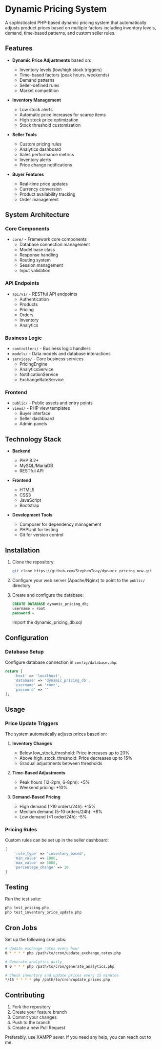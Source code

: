 # Dynamic Pricing System

A sophisticated PHP-based dynamic pricing system that automatically adjusts product prices based on multiple factors including inventory levels, demand, time-based patterns, and custom seller rules.

## Features

- **Dynamic Price Adjustments** based on:
  - Inventory levels (low/high stock triggers)
  - Time-based factors (peak hours, weekends)
  - Demand patterns
  - Seller-defined rules
  - Market competition

- **Inventory Management**
  - Low stock alerts
  - Automatic price increases for scarce items
  - High stock price optimization
  - Stock threshold customization

- **Seller Tools**
  - Custom pricing rules
  - Analytics dashboard
  - Sales performance metrics
  - Inventory alerts
  - Price change notifications

- **Buyer Features**
  - Real-time price updates
  - Currency conversion
  - Product availability tracking
  - Order management

## System Architecture

### Core Components
- `core/` - Framework core components
  - Database connection management
  - Model base class
  - Response handling
  - Routing system
  - Session management
  - Input validation

### API Endpoints
- `api/v1/` - RESTful API endpoints
  - Authentication
  - Products
  - Pricing
  - Orders
  - Inventory
  - Analytics

### Business Logic
- `controllers/` - Business logic handlers
- `models/` - Data models and database interactions
- `services/` - Core business services
  - PricingEngine
  - AnalyticsService
  - NotificationService
  - ExchangeRateService

### Frontend
- `public/` - Public assets and entry points
- `views/` - PHP view templates
  - Buyer interface
  - Seller dashboard
  - Admin panels

## Technology Stack

- **Backend**
  - PHP 8.2+
  - MySQL/MariaDB
  - RESTful API

- **Frontend**
  - HTML5
  - CSS3
  - JavaScript
  - Bootstrap

- **Development Tools**
  - Composer for dependency management
  - PHPUnit for testing
  - Git for version control

## Installation

1. Clone the repository:
   ```bash
   git clone https://github.com/StephenTeay/dynamic_pricing_new.git
   ```

2. Configure your web server (Apache/Nginx) to point to the `public/` directory

3. Create and configure the database:
   ```sql
   CREATE DATABASE dynamic_pricing_db;
   username = root
   password = 
   ```
   Import the dynamic_pricing_db.sql




## Configuration

### Database Setup
Configure database connection in `config/database.php`:
```php
return [
    'host' => 'localhost',
    'database' => 'dynamic_pricing_db',
    'username' => 'root',
    'password' => ''
];
```



## Usage

### Price Update Triggers

The system automatically adjusts prices based on:

1. **Inventory Changes**
   - Below low_stock_threshold: Price increases up to 20%
   - Above high_stock_threshold: Price decreases up to 15%
   - Gradual adjustments between thresholds

2. **Time-Based Adjustments**
   - Peak hours (12-2pm, 6-8pm): +5%
   - Weekend pricing: +10%

3. **Demand-Based Pricing**
   - High demand (>10 orders/24h): +15%
   - Medium demand (5-10 orders/24h): +8%
   - Low demand (<1 order/24h): -5%

### Pricing Rules
Custom rules can be set up in the seller dashboard:
```php
[
    'rule_type' => 'inventory_based',
    'min_value' => 1000,
    'max_value' => 5000,
    'percentage_change' => 10
]
```

## Testing

Run the test suite:
```bash
php test_pricing.php
php test_inventory_price_update.php
```

## Cron Jobs

Set up the following cron jobs:

```bash
# Update exchange rates every hour
0 * * * * php /path/to/cron/update_exchange_rates.php

# Generate analytics daily
0 0 * * * php /path/to/cron/generate_analytics.php

# Check inventory and update prices every 15 minutes
*/15 * * * * php /path/to/cron/update_prices.php
```

## Contributing

1. Fork the repository
2. Create your feature branch
3. Commit your changes
4. Push to the branch
5. Create a new Pull Request

Preferably, use XAMPP sever.
If you need any help, you can reach out to me.
